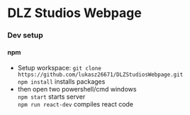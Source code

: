 # DLZ Studios Webpage


### Dev setup

#### npm

- Setup workspace:
`git clone https://github.com/lukasz26671/DLZStudiosWebpage.git`  
`npm install` installs packages  
- then open two powershell/cmd windows  
`npm start` starts server  
`npm run react-dev` compiles react code  
